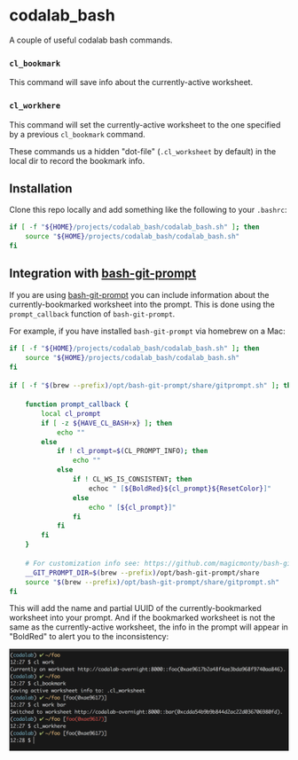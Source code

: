 # codalab_bash
A couple of useful codalab bash commands.

### `cl_bookmark`
This command will save info about the currently-active worksheet.

### `cl_workhere`
This command will set the currently-active worksheet to the one specified by a previous `cl_bookmark` command.

These commands us a hidden "dot-file" (`.cl_worksheet` by default) in the local dir to record the bookmark info.

## Installation
Clone this repo locally and add something like the following to your `.bashrc`:

``` bash
if [ -f "${HOME}/projects/codalab_bash/codalab_bash.sh" ]; then
    source "${HOME}/projects/codalab_bash/codalab_bash.sh"
fi
```

## Integration with [bash-git-prompt](https://github.com/magicmonty/bash-git-prompt)
If you are using [bash-git-prompt](https://github.com/magicmonty/bash-git-prompt) you can include
information about the currently-bookmarked worksheet into the prompt. This is done using the
`prompt_callback` function of `bash-git-prompt`.

For example, if you have installed `bash-git-prompt` via homebrew on a Mac:

``` bash
if [ -f "${HOME}/projects/codalab_bash/codalab_bash.sh" ]; then
    source "${HOME}/projects/codalab_bash/codalab_bash.sh"
fi

if [ -f "$(brew --prefix)/opt/bash-git-prompt/share/gitprompt.sh" ]; then
    
    function prompt_callback {
        local cl_prompt
        if [ -z ${HAVE_CL_BASH+x} ]; then
            echo ""
        else
            if ! cl_prompt=$(CL_PROMPT_INFO); then
                echo ""
            else
                if ! CL_WS_IS_CONSISTENT; then
                    echoc " [${BoldRed}${cl_prompt}${ResetColor}]"
                else
                    echo " [${cl_prompt}]"
                fi
            fi
        fi
    }
    
    # For customization info see: https://github.com/magicmonty/bash-git-prompt
    __GIT_PROMPT_DIR=$(brew --prefix)/opt/bash-git-prompt/share
    source "$(brew --prefix)/opt/bash-git-prompt/share/gitprompt.sh"
fi
```
This will add the name and partial UUID of the currently-bookmarked worksheet into your prompt. And if the
bookmarked worksheet is not the same as the currently-active worksheet, the info in the prompt will
appear in "BoldRed" to alert you to the inconsistency:

![Example](git_prompt.png)

